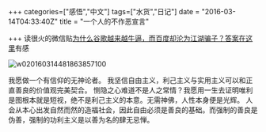 +++
categories=["感悟","中文"]
tags=["水货","日记"]
date = "2016-03-14T04:33:40Z"
title = "一个人的不作恶宣言"

+++
读很火的微信贴[为什么谷歌越来越牛逼，而百度却沦为江湖骗子？答案在这里](http://finance.ce.cn/rolling/201603/14/t20160314_9475267.shtml)有感


![w020160314481863857100](https://cloud.githubusercontent.com/assets/1759658/13750388/38750806-ea40-11e5-9007-b4e619251292.jpeg)

我愿做一个有信仰的无神论者。
我坚信自由主义，利己主义与实用主义可以和正直善良的价值观完美契合。
恻隐之心难道不是人之常情？我愿用一生去证明唯利是图根本就是短视，绝不是利己主义的本意。无需神佛，人性本身便是光辉。
人会从本心出发自然而然的造福社会，因此自由必须是善良的基础。而强制的善良是伪善，强制的功利主义是以善为名的肆无忌惮。
